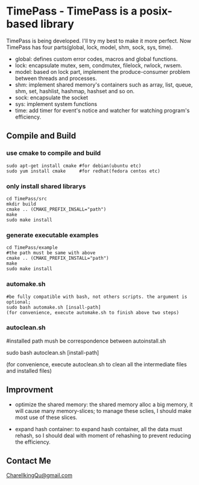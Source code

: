 TimePass - TimePass is a posix-based library
====================
TimePass is being developed. I'll try my best to make it more perfect. Now TimePass has four parts(global, lock, model,
shm, sock, sys, time).
 
 * global: defines custom error codes, macros and global functions.
 * lock: encapsulate mutex, sem, condmutex, filelock, rwlock, rwsem. 
 * model: based on lock part, implement the produce-consumer problem between threads and processes. 
 * shm: implement shared memory's containers such as array, list, queue, shm, set, hashlist, hashmap, hashset and so on.
 * sock: encapsulate the socket
 * sys:  implement system functions
 * time: add timer for event's notice and watcher for watching program's efficiency.
 
Compile and Build
--------------------
### use cmake to compile and build
    sudo apt-get install cmake #for debian(ubuntu etc)
    sudo yum install cmake     #for redhat(fedora centos etc)

### only install shared librarys
    cd TimePass/src
    mkdir build
    cmake .. (CMAKE_PREFIX_INSALL="path")
    make
    sudo make install

### generate executable examples
    cd TimePass/example
    #the path must be same with above
    cmake .. (CMAKE_PREFIX_INSTALL="path")
    make
    sudo make install

### automake.sh
    #be fully compatible with bash, not others scripts. the argument is optional;
    sudo bash automake.sh [insall-path]
    (for convenience, execute automake.sh to finish above two steps)

### autoclean.sh

#installed path mush be correspondence between autoinstall.sh

sudo bash autoclean.sh [install-path]

(for convenience, execute autoclean.sh to clean all the intermediate files and installed files)

Improvment
--------------------
 * optimize the shared memory: the shared memory alloc a big memory, it will cause many memory-slices; to manage these
 sclies, I should make most use of these slices.
 
 * expand hash container: to expand hash container, all the data must rehash, so I should deal with moment of rehashing
   to prevent reducing the efficiency.   
    
Contact Me
-------------------
CharellkingQu@gmail.com
  
